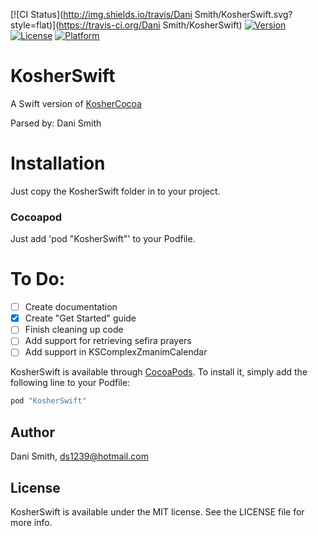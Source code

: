 
[![CI Status](http://img.shields.io/travis/Dani Smith/KosherSwift.svg?style=flat)](https://travis-ci.org/Dani Smith/KosherSwift)
[![Version](https://img.shields.io/cocoapods/v/KosherSwift.svg?style=flat)](http://cocoapods.org/pods/KosherSwift)
[![License](https://img.shields.io/cocoapods/l/KosherSwift.svg?style=flat)](http://cocoapods.org/pods/KosherSwift)
[![Platform](https://img.shields.io/cocoapods/p/KosherSwift.svg?style=flat)](http://cocoapods.org/pods/KosherSwift)

# KosherSwift
A Swift version of [KosherCocoa](https://github.com/MosheBerman/KosherCocoa)

Parsed by: Dani Smith

# Installation
Just copy the KosherSwift folder in to your project.

### Cocoapod
Just add 'pod "KosherSwift"' to your Podfile.

# To Do:
- [ ] Create documentation
- [x] Create "Get Started" guide
- [ ] Finish cleaning up code
- [ ] Add support for retrieving sefira prayers
- [ ] Add support in KSComplexZmanimCalendar

KosherSwift is available through [CocoaPods](http://cocoapods.org). To install
it, simply add the following line to your Podfile:

```ruby
pod "KosherSwift"
```

## Author

Dani Smith, ds1239@hotmail.com

## License

KosherSwift is available under the MIT license. See the LICENSE file for more info.
